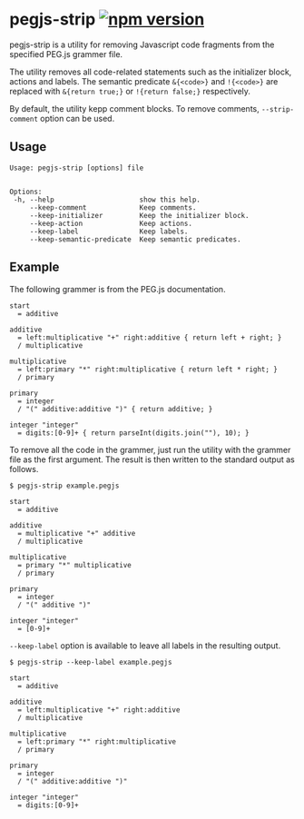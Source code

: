 # pegjs-strip [![npm version](https://badge.fury.io/js/pegjs-strip.svg)](https://badge.fury.io/js/pegjs-strip)
pegjs-strip is a utility for removing Javascript code fragments from the specified PEG.js grammer file.

The utility removes all code-related statements such as the initializer block, actions and labels. The semantic predicate `&{<code>}` and `!{<code>}` are replaced with `&{return true;}` or `!{return false;}` respectively. 

By default, the utility kepp comment blocks. To remove comments, `--strip-comment` option can be used.

## Usage

```
Usage: pegjs-strip [options] file


Options:
 -h, --help                     show this help.
     --keep-comment             Keep comments.
     --keep-initializer         Keep the initializer block.
     --keep-action              Keep actions.
     --keep-label               Keep labels.
     --keep-semantic-predicate  Keep semantic predicates.
```

## Example

The following grammer is from the PEG.js documentation.

```
start
  = additive

additive
  = left:multiplicative "+" right:additive { return left + right; }
  / multiplicative

multiplicative
  = left:primary "*" right:multiplicative { return left * right; }
  / primary

primary
  = integer
  / "(" additive:additive ")" { return additive; }

integer "integer"
  = digits:[0-9]+ { return parseInt(digits.join(""), 10); }
```

To remove all the code in the grammer, just run the utility with the grammer file as the first argument. 
The result is then written to the standard output as follows.

```
$ pegjs-strip example.pegjs

start
  = additive

additive
  = multiplicative "+" additive
  / multiplicative

multiplicative
  = primary "*" multiplicative
  / primary

primary
  = integer
  / "(" additive ")"

integer "integer"
  = [0-9]+
```

`--keep-label` option is available to leave all labels in the resulting output.

```
$ pegjs-strip --keep-label example.pegjs 

start
  = additive

additive
  = left:multiplicative "+" right:additive
  / multiplicative

multiplicative
  = left:primary "*" right:multiplicative
  / primary

primary
  = integer
  / "(" additive:additive ")"

integer "integer"
  = digits:[0-9]+
```



